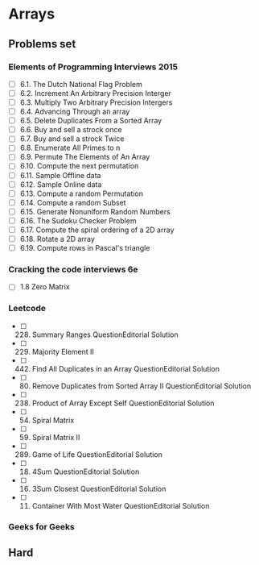 # Arrays 

## Problems set
### Elements of Programming Interviews 2015
- [ ] 6.1. The Dutch National Flag Problem
- [ ] 6.2. Increment An Arbitrary Precision Interger
- [ ] 6.3. Multiply Two Arbitrary Precision Intergers
- [ ] 6.4. Advancing Through an array
- [ ] 6.5. Delete Duplicates From a Sorted Array
- [ ] 6.6. Buy and sell a strock once
- [ ] 6.7. Buy and sell a strock Twice
- [ ] 6.8. Enumerate All Primes to n  
- [ ] 6.9. Permute The Elements of An Array
- [ ] 6.10. Compute the next permutation
- [ ] 6.11. Sample Offline data
- [ ] 6.12. Sample Online data
- [ ] 6.13. Compute a random Permutation
- [ ] 6.14. Compute a random Subset
- [ ] 6.15. Generate Nonuniform Random Numbers
- [ ] 6.16. The Sudoku Checker Problem
- [ ] 6.17. Compute the spiral ordering of a 2D array
- [ ] 6.18. Rotate a 2D array
- [ ] 6.19. Compute rows in Pascal's triangle

### Cracking the code interviews 6e
- [ ] 1.8 Zero Matrix

### Leetcode
- [ ] 228. Summary Ranges QuestionEditorial Solution
- [ ] 229. Majority Element II 
- [ ] 442. Find All Duplicates in an Array QuestionEditorial Solution
- [ ] 80. Remove Duplicates from Sorted Array II QuestionEditorial Solution
- [ ] 238. Product of Array Except Self QuestionEditorial Solution
- [ ] 54. Spiral Matrix 
- [ ] 59. Spiral Matrix II 
- [ ] 289. Game of Life QuestionEditorial Solution
- [ ] 18. 4Sum QuestionEditorial Solution
- [ ] 16. 3Sum Closest QuestionEditorial Solution
- [ ] 11. Container With Most Water QuestionEditorial Solution

### Geeks for Geeks


## Hard

